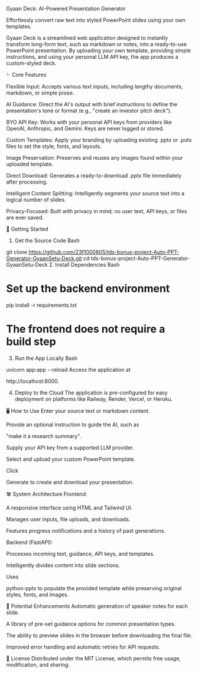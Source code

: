 Gyaan Deck: AI-Powered Presentation Generator

Effortlessly convert raw text into styled PowerPoint slides using your own templates. 

Gyaan Deck is a streamlined web application designed to instantly transform long-form text, such as markdown or notes, into a ready-to-use PowerPoint presentation. By uploading your own template, providing simple instructions, and using your personal LLM API key, the app produces a custom-styled deck.

✨ Core Features

Flexible Input: Accepts various text inputs, including lengthy documents, markdown, or simple prose.


AI Guidance: Direct the AI's output with brief instructions to define the presentation's tone or format (e.g., "create an investor pitch deck").


BYO API Key: Works with your personal API keys from providers like OpenAI, Anthropic, and Gemini. Keys are never logged or stored.


Custom Templates: Apply your branding by uploading existing .pptx or .potx files to set the style, fonts, and layouts.


Image Preservation: Preserves and reuses any images found within your uploaded template.


Direct Download: Generates a ready-to-download .pptx file immediately after processing.


Intelligent Content Splitting: Intelligently segments your source text into a logical number of slides.


Privacy-Focused: Built with privacy in mind; no user text, API keys, or files are ever saved.

🚀 Getting Started
1. Get the Source Code
Bash

git clone https://github.com/23f1000805/tds-bonus-project-Auto-PPT-Generator-GyaanSetu-Deck.git 
cd tds-bonus-project-Auto-PPT-Generator-GyaanSetu-Deck 
2. Install Dependencies
Bash

# Set up the backend environment
pip install -r requirements.txt 

# The frontend does not require a build step 
3. Run the App Locally
Bash

uvicorn app:app --reload 
Access the application at 

http://localhost:8000.

4. Deploy to the Cloud
The application is pre-configured for easy deployment on platforms like Railway, Render, Vercel, or Heroku.

🖥️ How to Use
Enter your source text or markdown content.

Provide an optional instruction to guide the AI, such as 

"make it a research summary".

Supply your API key from a supported LLM provider.

Select and upload your custom PowerPoint template.

Click 

Generate to create and download your presentation.

🛠️ System Architecture
Frontend:

A responsive interface using HTML and Tailwind UI.

Manages user inputs, file uploads, and downloads.

Features progress notifications and a history of past generations.

Backend (FastAPI):

Processes incoming text, guidance, API keys, and templates.

Intelligently divides content into slide sections.

Uses 

python-pptx to populate the provided template while preserving original styles, fonts, and images.

🌟 Potential Enhancements
Automatic generation of speaker notes for each slide.

A library of pre-set guidance options for common presentation types.

The ability to preview slides in the browser before downloading the final file.

Improved error handling and automatic retries for API requests.

📄 License
Distributed under the MIT License, which permits free usage, modification, and sharing.
